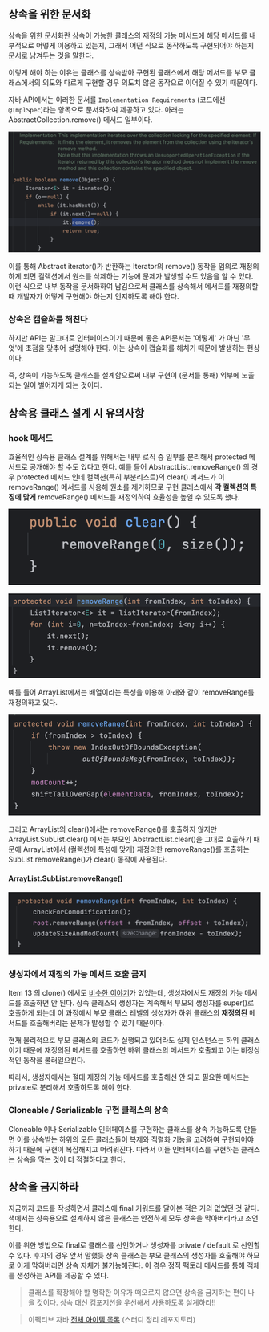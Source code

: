 ## 상속을 위한 문서화

상속을 위한 문서화란 상속이 가능한 클래스의 재정의 가능 메서드에 해당 메서드를 내부적으로 어떻게 이용하고 있는지, 그래서 어떤 식으로 동작하도록 구현되어야 하는지 문서로 남겨두는 것을 말한다.

이렇게 해야 하는 이유는 클래스를 상속받아 구현된 클래스에서 해당 메서드를 부모 클래스에서의 의도와 다르게 구현할 경우 의도치 않은 동작으로 이어질 수 있기 때문이다.

자바 API에서는 이러한 문서를 `Implementation Requirements` (코드에선 `@ImplSpec`)라는 항목으로 문서화하여 제공하고 있다. 아래는 AbstractCollection.remove() 메서드 일부이다.

![image-20230620184640552](./images/image-20230620184640552.png)

이를 통해 Abstract iterator()가 반환하는 Iterator의 remove() 동작을 임의로 재정의하게 되면 컬렉션에서 원소를 삭제하는 기능에 문제가 발생할 수도 있음을 알 수 있다. 이런 식으로 내부 동작을 문서화하여 남김으로써 클래스를 상속해서 메서드를 재정의할 때 개발자가 어떻게 구현해야 하는지 인지하도록 해야 한다.

### 상속은 캡슐화를 해친다

하지만 API는 말그대로 인터페이스이기 때문에 좋은 API문서는 '어떻게' 가 아닌 '무엇'에 초점을 맞추어 설명해야 한다. 이는 상속이 캡슐화를 해치기 때문에 발생하는 현상이다.

즉, 상속이 가능하도록 클래스를 설계함으로써 내부 구현이 (문서를 통해) 외부에 노출되는 일이 벌어지게 되는 것이다.

## 상속용 클래스 설계 시 유의사항

### hook 메서드

효율적인 상속용 클래스 설계를 위해서는 내부 로직 중 일부를 분리해서 protected 메서드로 공개해야 할 수도 있다고 한다. 예를 들어 AbstractList.removeRange() 의 경우 protected 메서드 인데 컬렉션(특히 부분리스트)의 clear() 메서드가 이 removeRange() 메서드를 사용해 원소를 제거하므로 구현 클래스에서 **각 컬렉션의 특징에 맞게** removeRange() 메서드를 재정의하여 효율성을 높일 수 있도록 했다.

![image-20230620185459668](./images/image-20230620185459668.png)

![image-20230620185507649](./images/image-20230620185507649.png)

예를 들어 ArrayList에서는 배열이라는 특성을 이용해 아래와 같이 removeRange를 재정의하고 있다.

![image-20230620185559332](./images/image-20230620185559332.png)

그리고 ArrayList의 clear()에서는 removeRange()를 호출하지 않지만 ArrayList.SubList.clear() 에서는 부모인 AbstractList.clear()을 그대로 호출하기 때문에 ArrayList에서 (컬렉션에 특성에 맞게) 재정의한 removeRange()를 호출하는 SubList.removeRange()가 clear() 동작에 사용된다.

#### ArrayList.SubList.removeRange()

![image-20230620185718000](./images/image-20230620185718000.png)

### 생성자에서 재정의 가능 메서드 호출 금지

Item 13 의 clone() 에서도 [비슷한 이야기](https://sh-hyun.tistory.com/110#-clone-%EC%97%90%EC%84%9C%EB%8A%94-%EC%9E%AC%EC%A0%95%EC%9D%98-%EA%B0%80%EB%8A%A5%ED%95%9C-%EB%A9%94%EC%84%9C%EB%93%9C-%ED%98%B8%EC%B6%9C-%EA%B8%88%EC%A7%80)가 있었는데, 생성자에서도 재정의 가능 메서드를 호출하면 안 된다. 상속 클래스의 생성자는 계속해서 부모의 생성자를 super()로 호출하게 되는데 이 과정에서 부모 클래스 레벨의 생성자가 하위 클래스의 **재정의된** 메서드를 호출해버리는 문제가 발생할 수 있기 때문이다.

현재 물리적으로 부모 클래스의 코드가 실행되고 있더라도 실제 인스턴스는 하위 클래스이기 때문에 재정의된 메서드를 호출하면 하위 클래스의 메서드가 호출되고 이는 비정상적인 동작을 불러일으킨다.

따라서, 생성자에서는 절대 재정의 가능 메서드를 호출해선 안 되고 필요한 메서드는 private로 분리해서 호출하도록 해야 한다.

### Cloneable / Serializable 구현 클래스의 상속

Cloneable 이나 Serializable 인터페이스를 구현하는 클래스를 상속 가능하도록 만들면 이를 상속받는 하위의 모든 클래스들이 복제와 직렬화 기능을 고려하여 구현되어야 하기 때문에 구현이 복잡해지고 어려워진다. 따라서 이들 인터페이스를 구현하는 클래스는 상속을 막는 것이 더 적절하다고 한다.

## 상속을 금지하라

지금까지 코드를 작성하면서 클래스에 final 키워드를 달아본 적은 거의 없었던 것 같다. 책에서는 상속용으로 설계하지 않은 클래스는 안전하게 모두 상속을 막아버리라고 조언한다.

이를 위한 방법으로 final로 클래스를 선언하거나 생성자를 private / default 로 선언할 수 있다. 후자의 경우 앞서 말했듯 상속 클래스는 부모 클래스의 생성자를 호출해야 하므로 이게 막혀버리면 상속 자체가 불가능해진다. 이 경우 정적 팩토리 메서드를 통해 객체를 생성하는 API를 제공할 수 있다.

>   클래스를 확장해야 할 명확한 이유가 떠오르지 않으면 상속을 금지하는 편이 나을 것이다. 상속 대신 컴포지션을 우선해서 사용하도록 설계하라!!

>    이펙티브 자바 [전체 아이템 목록](https://github.com/2023-java-study/book-study/tree/main/%EC%9D%B4%ED%8E%99%ED%8B%B0%EB%B8%8C_%EC%9E%90%EB%B0%94) (스터디 정리 레포지토리)